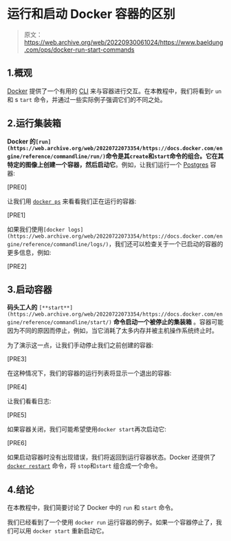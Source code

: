 # 运行和启动 Docker 容器的区别

> 原文：<https://web.archive.org/web/20220930061024/https://www.baeldung.com/ops/docker-run-start-commands>

## 1.概观

[Docker](/web/20220722073354/https://www.baeldung.com/ops/docker-guide) 提供了一个有用的 [CLI](https://web.archive.org/web/20220722073354/https://docs.docker.com/engine/reference/commandline/cli/) 来与容器进行交互。在本教程中，我们将看到`r` `un` 和 s `tart` 命令，并通过一些实际例子强调它们的不同之处。

## 2.运行集装箱

**Docker 的`[run](https://web.archive.org/web/20220722073354/https://docs.docker.com/engine/reference/commandline/run/)`命令是其`create`和`start`命令的组合。它在其特定的图像上创建一个容器，然后启动它**。例如，让我们运行一个 [Postgres](https://web.archive.org/web/20220722073354/https://hub.docker.com/_/postgres) 容器:

[PRE0]

让我们用 [`docker ps`](https://web.archive.org/web/20220722073354/https://docs.docker.com/engine/reference/commandline/ps/) 来看看我们正在运行的容器:

[PRE1]

如果我们使用`[docker logs](https://web.archive.org/web/20220722073354/https://docs.docker.com/engine/reference/commandline/logs/)`，我们还可以检查关于一个已启动的容器的更多信息，例如:

[PRE2]

## 3.启动容器

**码头工人的** `[**start**](https://web.archive.org/web/20220722073354/https://docs.docker.com/engine/reference/commandline/start/)` **命令启动一个被停止的集装箱** 。容器可能因为不同的原因而停止，例如，当它消耗了太多内存并被主机操作系统终止时。

为了演示这一点，让我们手动停止我们之前创建的容器:

[PRE3]

在这种情况下，我们的容器的运行列表将显示一个退出的容器:

[PRE4]

让我们看看日志:

[PRE5]

如果容器关闭，我们可能希望使用`docker start`再次启动它:

[PRE6]

如果启动容器时没有出现错误，我们将返回到运行容器状态。Docker 还提供了 [`docker restart`](https://web.archive.org/web/20220722073354/https://docs.docker.com/engine/reference/commandline/restart/) 命令，将 `stop`和`start` 组合成一个命令。

## 4.结论

在本教程中，我们简要讨论了 Docker 中的 `run` 和 `start` 命令。

我们已经看到了一个使用 `docker run` 运行容器的例子。如果一个容器停止了，我们可以用 `docker start` 重新启动它。